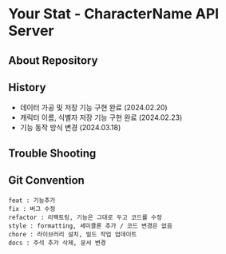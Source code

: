 # Your Stat - CharacterName API Server
## About Repository
## History
- 데이터 가공 및 저장 기능 구현 완료 (2024.02.20)
- 캐릭터 이름, 식별자 저장 기능 구현 완료 (2024.02.23)
- 기능 동작 방식 변경 (2024.03.18)
## Trouble Shooting
## Git Convention
```
feat : 기능추가
fix : 버그 수정
refactor : 리팩토링, 기능은 그대로 두고 코드를 수정
style : formatting, 세미콜론 추가 / 코드 변경은 없음
chore : 라이브러리 설치, 빌드 작업 업데이트
docs : 주석 추가 삭제, 문서 변경
```